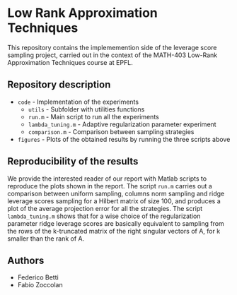 # Low Rank Approximation Techniques
This repository contains the implememention side of the leverage score sampling project, carried out in the context of the MATH-403 Low-Rank Approximation Techniques course at EPFL.

## Repository description
- `code` - Implementation of the experiments
  - `utils` - Subfolder with utilities functions
  - `run.m` - Main script to run all the experiments
  - `lambda_tuning.m` - Adaptive regularization parameter experiment
  - `comparison.m` - Comparison between sampling strategies
- `figures` - Plots of the obtained results by running the three scripts above
  
## Reproducibility of the results
We provide the interested reader of our report with Matlab scripts to reproduce the plots shown in the report. The script `run.m` carries out a comparison between uniform sampling, columns norm sampling and ridge leverage scores sampling for a Hilbert matrix of size 100, and produces a plot of the average projection error for all the strategies. The script `lambda_tuning.m` shows that for a wise choice of the regularization parameter ridge leverage scores are basically equivalent to sampling from the rows of the k-truncated matrix of the right singular vectors of A, for k smaller than the rank of A.
  
## Authors
- Federico Betti
- Fabio Zoccolan

